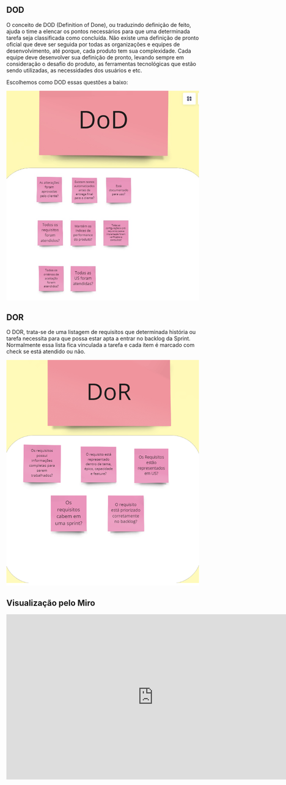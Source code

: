## DOD

O conceito de DOD (Definition of Done), ou traduzindo definição de feito, ajuda o time a elencar os pontos necessários para que uma determinada tarefa seja classificada como concluída. Não existe uma definição de pronto oficial que deve ser seguida por todas as organizações e equipes de desenvolvimento, até porque, cada produto tem sua complexidade. Cada equipe deve desenvolver sua definição de pronto, levando sempre em consideração o desafio do produto, as ferramentas tecnológicas que estão sendo utilizadas, as necessidades dos usuários e etc.

Escolhemos como DOD essas questões a baixo:

![Image title](../assets/dorDod.jpg)

## DOR

O DOR, trata-se de uma listagem de requisitos que determinada história ou tarefa necessita para que possa estar apta a entrar no backlog da Sprint. Normalmente essa lista fica vinculada a tarefa e cada item é marcado com check se está atendido ou não. 

![Image title](../assets/dor.png)

## Visualização pelo Miro

<iframe width="768" height="432" src="https://miro.com/app/live-embed/uXjVNeUBBRc=/?moveToViewport=84281,4356,5125,5219&embedId=53442890266" frameborder="0" scrolling="no" allow="fullscreen; clipboard-read; clipboard-write" allowfullscreen></iframe>